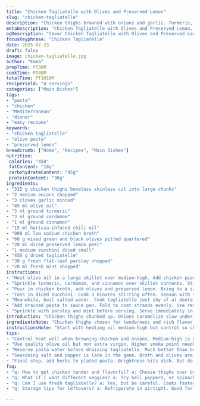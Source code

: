 ```yaml
---
title: "Chicken Tagliatelle with Olives and Preserved Lemon"
slug: "chicken-tagliatelle"
description: "Chicken thighs browned with onions and garlic. Turmeric, ginger, cinnamon switched up slightly. Harissa for heat. Broth simmers with olives and a twist of preserved lemon peel. Courgette diced, tossed in near the end. Tagliatelle cooked al dente, mixed back in with sauce, lifted with pasta water. Parsley and mint scattered on top for freshness. Altered spice quantities and cooking times slightly. Replaced ginger with cardamom, harissa swapped for harissa-infused chili oil. Some steps rearranged for layered flavor build-up. Balance of salty, tangy, and spicy."
metaDescription: "Chicken Tagliatelle with Olives and Preserved Lemon. A bold Mediterranean dish with tender chicken, rich spices, and fresh herbs."
ogDescription: "Savor Chicken Tagliatelle with Olives and Preserved Lemon. Spice and tang blend beautifully in this hearty Mediterranean recipe."
focusKeyphrase: "Chicken Tagliatelle"
date: 2025-07-23
draft: false
image: chicken-tagliatelle.jpg
author: "Emma"
prepTime: PT30M
cookTime: PT40M
totalTime: PT1H10M
recipeYield: "4 servings"
categories: ["Main Dishes"]
tags:
- "pasta"
- "chicken"
- "Mediterranean"
- "dinner"
- "easy recipes"
keywords:
- "chicken tagliatelle"
- "olive pasta"
- "preserved lemon"
breadcrumb: ["Home", "Recipes", "Main Dishes"]
nutrition: 
 calories: "450"
 fatContent: "18g"
 carbohydrateContent: "45g"
 proteinContent: "30g"
ingredients:
- "315 g chicken thighs boneless skinless cut into large chunks"
- "2 medium onions chopped"
- "3 cloves garlic minced"
- "45 ml olive oil"
- "3 ml ground turmeric"
- "3 ml ground cardamom"
- "1 ml ground cinnamon"
- "15 ml harissa-infused chili oil"
- "900 ml low sodium chicken broth"
- "60 g mixed green and black olives pitted quartered"
- "20 ml diced preserved lemon peel"
- "1 medium zucchini diced small"
- "450 g dried tagliatelle"
- "30 g fresh flat-leaf parsley chopped"
- "20 ml fresh mint chopped"
instructions:
- "Heat olive oil in a large skillet over medium-high. Add chicken pieces, onions, and garlic. Brown until chicken is no longer pink and onions soften, about 8 minutes."
- "Sprinkle turmeric, cardamom, and cinnamon over skillet contents. Stir quickly for 45 seconds. Drizzle harissa-infused chili oil, mix well."
- "Pour in chicken broth, add olives and preserved lemon. Bring to a simmer. Cook uncovered for 25 minutes until sauce is reduced roughly by half and thickened."
- "Toss in diced zucchini. Cook 3 minutes stirring often. Season with salt and pepper to taste."
- "Meanwhile, boil salted water. Cook tagliatelle just shy of al dente, about 6 minutes. Reserve 125 ml pasta water. Drain noodles."
- "Add drained pasta to sauce pan. Fold to coat strands evenly. Use reserved pasta water to loosen sauce as needed."
- "Sprinkle with parsley and mint before serving. Serve immediately in deep plates."
introduction: "Chicken thighs chunked up. Onions caramelize slow under garlic. Turmeric teams with cardamom. Cinnamon lurks in background. Harissa oil gives a gentle burn, smoky. Liquid hits the pan—chicken broth cuts richness, brings moisture. Olives pop salty, diced preserved lemon tangs sharp, bright. Zucchini folds in last, soft but still a bite. Pasta cooks parallel; timing key. Tagliatelle, thin ribbons grab sauce best. Heat nudged down slightly while simmering; patient reduction needed. Fresh herbs chopped wild, parsley and mint scatter final punch. Serve scoops steaming in deep bowls. Midweek magic. Not complicated. Flavor bold but balanced. No fuss, just layers."
ingredientsNote: "Chicken thighs chosen for tenderness and rich flavor. Boneless and skinless for easy quick cooking. Onions and garlic foundational aromatics. Olive oil base; use quality but not extra virgin to tolerate higher heat. Spices adjusted slightly—cardamom swaps for ginger to add warmth without sharpness. Cinnamon kept low to avoid overpowering. Harissa replaced by oil infusion for subtlety in heat. Chicken broth low sodium controls salt level better. Olives combination of green and black balances sharpness and mellow notes. Preserved lemon peel diced fine to scatter rather than overwhelm. Zucchini adds freshness and faint crunch contrast. Tagliatelle dry convenient, though fresh if available cooks quicker with less starch release. Herbs added last to retain brightness and texture. Salt and pepper customized per taste since broth and olives contribute saltiness."
instructionsNote: "Start with heating oil medium-high but control so chicken browns evenly, about 8 min, stir often to avoid burning garlic. Add spices quickly after browning for even toast but no bitterness, about 45 seconds maximum. Harissa oil introduced at this stage for aroma, then broth poured in immediately to deglaze and simmer. Once mixing broth with all ingredients, encourage simmer uncovered so liquid reduces and thickens for about 25 minutes, stirring occasionally to prevent sticking. Zucchini goes near end, only few minutes to keep tender. Salt is added late as broth, olives already salty. Pasta cooks al dente to maintain structure in sauce. Reserve pasta water for sauce thinning - better than broth dilution. Combining pasta off heat prevents overcooking. Final herb garnish sprinkled immediately before plating for freshness. Serve while hot, no resting needed."
tips:
- "Control heat well when browning chicken and onions. Medium-high is good. Too high burns garlic fast. Watch for even cooking. About 8 minutes. Stir often."
- "Use quality olive oil but not extra virgin. Higher smoke point needed. This dish benefits from a little richness. Spice adjustments are crucial. Cardamom adds warmth."
- "Reserve pasta water before draining tagliatelle. Much better than broth for thinning sauce. It helps coat noodles. Zucchini goes in last few minutes. Keeps some crunch."
- "Seasoning salt and pepper is late in the game. Broth and olives are salty already. Tastes tricky. Check while cooking. Adjust to your needs. Balance is key."
- "Final step, add herbs to plated pasta. Brightness hits dish. But do it just before serving. No time to rest. Eat while hot. Enjoy layers of flavor."
faq:
- "q: How to get chicken tender and flavorful? a: Choose thighs over breasts. More fat. Adds moisture. Brown well. Let spices infuse. Balance is crucial here."
- "q: What if I want different veggies? a: Try bell peppers, or spinach. Change up based on season. Just keep zucchini for crunch. But others will work too."
- "q: Can I use fresh tagliatelle? a: Yes, but be careful. Cooks faster, adjust timing down. Less starch, sauce clings nicely. Test for al dente."
- "q: Storage tips for leftovers? a: Refrigerate in airtight. Good for three days. Reheat gently to avoid mush. Add a bit of water for sauce."

---
```

